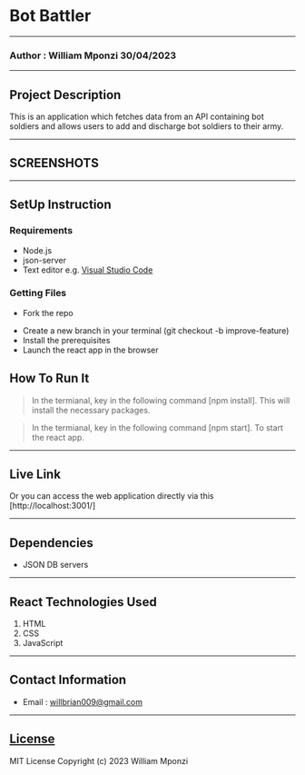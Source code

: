 # Bot Battler
*****
### Author : William Mponzi 30/04/2023
****
## Project Description
This is an application which fetches data from an API containing bot soldiers and allows users to add and discharge bot soldiers to their army.
******

## SCREENSHOTS

********
## SetUp Instruction
### Requirements
* Node.js
* json-server
* Text editor e.g. [Visual Studio Code](https://code.visualstudio.com/download)

### Getting Files
* Fork the repo
- Create a new branch in your terminal (git checkout -b improve-feature)
- Install the prerequisites
- Launch the react app in the browser

## How To Run It
> In the termianal, key in the following command [npm install]. This will install the necessary packages.

> In the termianal, key in the following command [npm start]. To start the react app.

*****
## Live Link
Or you can access the web application directly via this [http://localhost:3001/]
*****
## Dependencies
- JSON DB servers
*****
## React Technologies Used
1. HTML
2. CSS
3. JavaScript
*****
## Contact Information
* Email : willbrian009@gmail.com
*****
## [License](LICENSE)
MIT License
Copyright (c) 2023 William Mponzi